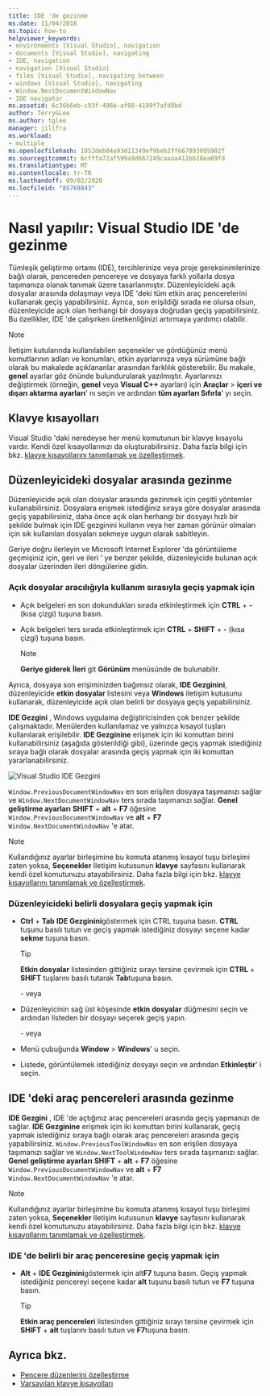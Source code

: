 ```yaml
---
title: IDE 'de gezinme
ms.date: 11/04/2016
ms.topic: how-to
helpviewer_keywords:
- environments [Visual Studio], navigation
- documents [Visual Studio], navigating
- IDE, navigation
- navigation [Visual Studio]
- files [Visual Studio], navigating between
- windows [Visual Studio], navigating
- Window.NextDocumentWindowNav
- IDE navigator
ms.assetid: 6c36b6eb-c93f-496b-af08-4199f7afd8bd
author: TerryGLee
ms.author: tglee
manager: jillfra
ms.workload:
- multiple
ms.openlocfilehash: 1052deb04a93d11349ef9beb2ff667893095902f
ms.sourcegitcommit: 6cfffa72af599a9d667249caaaa411bb28ea69fd
ms.translationtype: MT
ms.contentlocale: tr-TR
ms.lasthandoff: 09/02/2020
ms.locfileid: "85769843"
---
```

# <a name="how-to-move-around-in-the-visual-studio-ide"></a>Nasıl yapılır: Visual Studio IDE 'de gezinme

Tümleşik geliştirme ortamı (IDE), tercihlerinize veya proje gereksinimlerinize bağlı olarak, pencereden pencereye ve dosyaya farklı yollarla dosya taşımanıza olanak tanımak üzere tasarlanmıştır. Düzenleyicideki açık dosyalar arasında dolaşmayı veya IDE 'deki tüm etkin araç pencerelerini kullanarak geçiş yapabilirsiniz. Ayrıca, son erişildiği sırada ne olursa olsun, düzenleyicide açık olan herhangi bir dosyaya doğrudan geçiş yapabilirsiniz. Bu özellikler, IDE 'de çalışırken üretkenliğinizi artırmaya yardımcı olabilir.

> [!NOTE]
> İletişim kutularında kullanılabilen seçenekler ve gördüğünüz menü komutlarının adları ve konumları, etkin ayarlarınıza veya sürümüne bağlı olarak bu makalede açıklananlar arasından farklılık gösterebilir. Bu makale, **genel** ayarlar göz önünde bulundurularak yazılmıştır. Ayarlarınızı değiştirmek (örneğin, **genel** veya **Visual C++** ayarları) için **Araçlar**  >  **içeri ve dışarı aktarma ayarları**' nı seçin ve ardından **tüm ayarları Sıfırla**' yı seçin.

## <a name="keyboard-shortcuts"></a>Klavye kısayolları

Visual Studio 'daki neredeyse her menü komutunun bir klavye kısayolu vardır. Kendi özel kısayollarınızı da oluşturabilirsiniz. Daha fazla bilgi için bkz. [klavye kısayollarını tanımlamak ve özelleştirmek](../ide/identifying-and-customizing-keyboard-shortcuts-in-visual-studio.md).

## <a name="navigate-among-files-in-the-editor"></a>Düzenleyicideki dosyalar arasında gezinme

Düzenleyicide açık olan dosyalar arasında gezinmek için çeşitli yöntemler kullanabilirsiniz. Dosyalara erişmek istediğiniz sıraya göre dosyalar arasında geçiş yapabilirsiniz, daha önce açık olan herhangi bir dosyayı hızlı bir şekilde bulmak için IDE gezginini kullanın veya her zaman görünür olmaları için sık kullanılan dosyaları sekmeye uygun olarak sabitleyin.

Geriye doğru ilerleyin ve Microsoft Internet Explorer 'da görüntüleme geçmişiniz için, geri ve ileri ' ye benzer şekilde, düzenleyicide bulunan açık dosyalar üzerinden ileri döngülerine gidin.

### <a name="to-move-through-open-files-in-order-of-use"></a>Açık dosyalar aracılığıyla kullanım sırasıyla geçiş yapmak için

- Açık belgeleri en son dokundukları sırada etkinleştirmek için **CTRL** + **-** (kısa çizgi) tuşuna basın.

- Açık belgeleri ters sırada etkinleştirmek için **CTRL** + **SHIFT** + **-** (kısa çizgi) tuşuna basın.

    > [!NOTE]
    > **Geriye giderek** **İleri** git **Görünüm** menüsünde de bulunabilir.

Ayrıca, dosyaya son erişiminizden bağımsız olarak, **IDE Gezginini**, düzenleyicide **etkin dosyalar** listesini veya **Windows** iletişim kutusunu kullanarak, düzenleyicide açık olan belirli bir dosyaya geçiş yapabilirsiniz.

**IDE Gezgini** , Windows uygulama değiştiricisinden çok benzer şekilde çalışmaktadır. Menülerden kullanılamaz ve yalnızca kısayol tuşları kullanılarak erişilebilir. **IDE Gezginine** erişmek için iki komuttan birini kullanabilirsiniz (aşağıda gösterildiği gibi), üzerinde geçiş yapmak istediğiniz sıraya bağlı olarak dosyalar arasında geçiş yapmak için iki komuttan yararlanabilirsiniz.

![Visual Studio IDE Gezgini](../ide/media/vs2015_ide_navigator.png)

`Window.PreviousDocumentWindowNav` en son erişilen dosyaya taşımanızı sağlar ve `Window.NextDocumentWindowNav` ters sırada taşımanızı sağlar. **Genel geliştirme ayarları** **SHIFT** + **alt** + **F7** öğesine `Window.PreviousDocumentWindowNav` ve **alt** + **F7** `Window.NextDocumentWindowNav` 'e atar.

> [!NOTE]
> Kullandığınız ayarlar birleşimine bu komuta atanmış kısayol tuşu birleşimi zaten yoksa, **Seçenekler** Iletişim kutusunun **klavye** sayfasını kullanarak kendi özel komutunuzu atayabilirsiniz. Daha fazla bilgi için bkz. [klavye kısayollarını tanımlamak ve özelleştirmek](../ide/identifying-and-customizing-keyboard-shortcuts-in-visual-studio.md).

### <a name="to-switch-to-specific-files-in-the-editor"></a>Düzenleyicideki belirli dosyalara geçiş yapmak için

- **Ctrl** + **Tab** **IDE Gezginini**göstermek için CTRL tuşuna basın. **CTRL** tuşunu basılı tutun ve geçiş yapmak istediğiniz dosyayı seçene kadar **sekme** tuşuna basın.

    > [!TIP]
    > **Etkin dosyalar** listesinden gittiğiniz sırayı tersine çevirmek için **CTRL** + **SHIFT** tuşlarını basılı tutarak **Tab**tuşuna basın.

    \- veya

- Düzenleyicinin sağ üst köşesinde **etkin dosyalar** düğmesini seçin ve ardından listeden bir dosyayı seçerek geçiş yapın.

    \- veya

- Menü çubuğunda **Window**  >  **Windows**' u seçin.

- Listede, görüntülemek istediğiniz dosyayı seçin ve ardından **Etkinleştir**' i seçin.

## <a name="navigate-among-tool-windows-in-the-ide"></a>IDE 'deki araç pencereleri arasında gezinme

**IDE Gezgini** , IDE 'de açtığınız araç pencereleri arasında geçiş yapmanızı de sağlar. **IDE Gezginine** erişmek için iki komuttan birini kullanarak, geçiş yapmak istediğiniz sıraya bağlı olarak araç pencereleri arasında geçiş yapabilirsiniz. `Window.PreviousToolWindowNav` en son erişilen dosyaya taşımanızı sağlar ve `Window.NextToolWindowNav` ters sırada taşımanızı sağlar. **Genel geliştirme ayarları** **SHIFT** + **alt** + **F7** öğesine `Window.PreviousDocumentWindowNav` ve **alt** + **F7** `Window.NextDocumentWindowNav` 'e atar.

> [!NOTE]
> Kullandığınız ayarlar birleşimine bu komuta atanmış kısayol tuşu birleşimi zaten yoksa, **Seçenekler** Iletişim kutusunun **klavye** sayfasını kullanarak kendi özel komutunuzu atayabilirsiniz. Daha fazla bilgi için bkz. [klavye kısayollarını tanımlamak ve özelleştirmek](../ide/identifying-and-customizing-keyboard-shortcuts-in-visual-studio.md).

### <a name="to-switch-to-a-specific-tool-window-in-the-ide"></a>IDE 'de belirli bir araç penceresine geçiş yapmak için

- **Alt** + **IDE Gezginini**göstermek için alt**F7** tuşuna basın. Geçiş yapmak istediğiniz pencereyi seçene kadar **alt** tuşunu basılı tutun ve **F7** tuşuna basın.

    > [!TIP]
    > **Etkin araç pencereleri** listesinden gittiğiniz sırayı tersine çevirmek için **SHIFT** + **alt** tuşlarını basılı tutun ve **F7**tuşuna basın.

## <a name="see-also"></a>Ayrıca bkz.

- [Pencere düzenlerini özelleştirme](../ide/customizing-window-layouts-in-visual-studio.md)
- [Varsayılan klavye kısayolları](../ide/default-keyboard-shortcuts-in-visual-studio.md)
